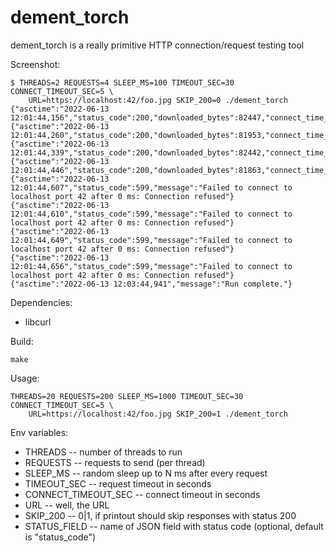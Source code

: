 dement_torch
============

dement_torch is a really primitive HTTP connection/request testing tool

Screenshot:

```
$ THREADS=2 REQUESTS=4 SLEEP_MS=100 TIMEOUT_SEC=30 CONNECT_TIMEOUT_SEC=5 \
    URL=https://localhost:42/foo.jpg SKIP_200=0 ./dement_torch
{"asctime":"2022-06-13 12:01:44,156","status_code":200,"downloaded_bytes":82447,"connect_time_ms":225,"total_time_ms":6}
{"asctime":"2022-06-13 12:01:44,260","status_code":200,"downloaded_bytes":81953,"connect_time_ms":229,"total_time_ms":6}
{"asctime":"2022-06-13 12:01:44,339","status_code":200,"downloaded_bytes":82442,"connect_time_ms":190,"total_time_ms":5}
{"asctime":"2022-06-13 12:01:44,446","status_code":200,"downloaded_bytes":81863,"connect_time_ms":110,"total_time_ms":5}
{"asctime":"2022-06-13 12:01:44,607","status_code":599,"message":"Failed to connect to localhost port 42 after 0 ms: Connection refused"}
{"asctime":"2022-06-13 12:01:44,610","status_code":599,"message":"Failed to connect to localhost port 42 after 0 ms: Connection refused"}
{"asctime":"2022-06-13 12:01:44,649","status_code":599,"message":"Failed to connect to localhost port 42 after 0 ms: Connection refused"}
{"asctime":"2022-06-13 12:01:44,656","status_code":599,"message":"Failed to connect to localhost port 42 after 0 ms: Connection refused"}
{"asctime":"2022-06-13 12:03:44,941","message":"Run complete."}
```

Dependencies:

* libcurl

Build:

```
make
```

Usage:

```
THREADS=20 REQUESTS=200 SLEEP_MS=1000 TIMEOUT_SEC=30 CONNECT_TIMEOUT_SEC=5 \
    URL=https://localhost:42/foo.jpg SKIP_200=1 ./dement_torch
```

Env variables:

* THREADS -- number of threads to run
* REQUESTS -- requests to send (per thread)
* SLEEP_MS -- random sleep up to N ms after every request
* TIMEOUT_SEC -- request timeout in seconds
* CONNECT_TIMEOUT_SEC -- connect timeout in seconds
* URL -- well, the URL
* SKIP_200 -- 0|1, if printout should skip responses with status 200
* STATUS_FIELD -- name of JSON field with status code (optional, default is "status_code")
